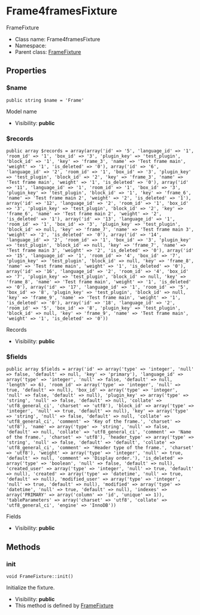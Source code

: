 Frame4framesFixture
===============

FrameFixture




* Class name: Frame4framesFixture
* Namespace: 
* Parent class: [FrameFixture](FrameFixture.md)





Properties
----------


### $name

    public string $name = 'Frame'

Model name



* Visibility: **public**


### $records

    public array $records = array(array('id' => '5', 'language_id' => '1', 'room_id' => '1', 'box_id' => '3', 'plugin_key' => 'test_plugin', 'block_id' => '1', 'key' => 'frame_3', 'name' => 'Test frame main', 'weight' => '1', 'is_deleted' => '0'), array('id' => '6', 'language_id' => '2', 'room_id' => '1', 'box_id' => '3', 'plugin_key' => 'test_plugin', 'block_id' => '2', 'key' => 'frame_3', 'name' => 'Test frame main', 'weight' => '1', 'is_deleted' => '0'), array('id' => '11', 'language_id' => '1', 'room_id' => '1', 'box_id' => '3', 'plugin_key' => 'test_plugin', 'block_id' => '1', 'key' => 'frame_6', 'name' => 'Test frame main 2', 'weight' => '2', 'is_deleted' => '1'), array('id' => '12', 'language_id' => '2', 'room_id' => '1', 'box_id' => '3', 'plugin_key' => 'test_plugin', 'block_id' => '2', 'key' => 'frame_6', 'name' => 'Test frame main 2', 'weight' => '2', 'is_deleted' => '1'), array('id' => '13', 'language_id' => '1', 'room_id' => '1', 'box_id' => '3', 'plugin_key' => 'test_plugin', 'block_id' => null, 'key' => 'frame_7', 'name' => 'Test frame main 3', 'weight' => '2', 'is_deleted' => '0'), array('id' => '14', 'language_id' => '2', 'room_id' => '1', 'box_id' => '3', 'plugin_key' => 'test_plugin', 'block_id' => null, 'key' => 'frame_7', 'name' => 'Test frame main 3', 'weight' => '2', 'is_deleted' => '0'), array('id' => '15', 'language_id' => '1', 'room_id' => '4', 'box_id' => '7', 'plugin_key' => 'test_plugin', 'block_id' => null, 'key' => 'frame_8', 'name' => 'Test frame main', 'weight' => '1', 'is_deleted' => '0'), array('id' => '16', 'language_id' => '2', 'room_id' => '4', 'box_id' => '7', 'plugin_key' => 'test_plugin', 'block_id' => null, 'key' => 'frame_8', 'name' => 'Test frame main', 'weight' => '1', 'is_deleted' => '0'), array('id' => '17', 'language_id' => '1', 'room_id' => '5', 'box_id' => '8', 'plugin_key' => 'test_plugin', 'block_id' => null, 'key' => 'frame_9', 'name' => 'Test frame main', 'weight' => '1', 'is_deleted' => '0'), array('id' => '18', 'language_id' => '2', 'room_id' => '5', 'box_id' => '8', 'plugin_key' => 'test_plugin', 'block_id' => null, 'key' => 'frame_9', 'name' => 'Test frame main', 'weight' => '1', 'is_deleted' => '0'))

Records



* Visibility: **public**


### $fields

    public array $fields = array('id' => array('type' => 'integer', 'null' => false, 'default' => null, 'key' => 'primary'), 'language_id' => array('type' => 'integer', 'null' => false, 'default' => null, 'length' => 6), 'room_id' => array('type' => 'integer', 'null' => true, 'default' => null), 'box_id' => array('type' => 'integer', 'null' => false, 'default' => null), 'plugin_key' => array('type' => 'string', 'null' => false, 'default' => null, 'collate' => 'utf8_general_ci', 'charset' => 'utf8'), 'block_id' => array('type' => 'integer', 'null' => true, 'default' => null), 'key' => array('type' => 'string', 'null' => false, 'default' => null, 'collate' => 'utf8_general_ci', 'comment' => 'Key of the frame.', 'charset' => 'utf8'), 'name' => array('type' => 'string', 'null' => false, 'default' => null, 'collate' => 'utf8_general_ci', 'comment' => 'Name of the frame.', 'charset' => 'utf8'), 'header_type' => array('type' => 'string', 'null' => false, 'default' => 'default', 'collate' => 'utf8_general_ci', 'comment' => 'Header type of the frame.', 'charset' => 'utf8'), 'weight' => array('type' => 'integer', 'null' => true, 'default' => null, 'comment' => 'Display order.'), 'is_deleted' => array('type' => 'boolean', 'null' => false, 'default' => null), 'created_user' => array('type' => 'integer', 'null' => true, 'default' => null), 'created' => array('type' => 'datetime', 'null' => true, 'default' => null), 'modified_user' => array('type' => 'integer', 'null' => true, 'default' => null), 'modified' => array('type' => 'datetime', 'null' => true, 'default' => null), 'indexes' => array('PRIMARY' => array('column' => 'id', 'unique' => 1)), 'tableParameters' => array('charset' => 'utf8', 'collate' => 'utf8_general_ci', 'engine' => 'InnoDB'))

Fields



* Visibility: **public**


Methods
-------


### init

    void FrameFixture::init()

Initialize the fixture.



* Visibility: **public**
* This method is defined by [FrameFixture](FrameFixture.md)




